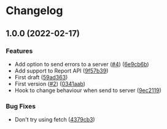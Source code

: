 # Changelog

## 1.0.0 (2022-02-17)


### Features

* Add option to send errors to a server ([#4](https://github.com/mauriciolauffer/openui5-error-collector/issues/4)) ([6e9cb6b](https://github.com/mauriciolauffer/openui5-error-collector/commit/6e9cb6bccaa427dc845a3a3f8aee2713c80396d7))
* Add support to Report API ([9f57b39](https://github.com/mauriciolauffer/openui5-error-collector/commit/9f57b390c3dbe31120e73046312d5a47279e6766))
* First draft ([59ad363](https://github.com/mauriciolauffer/openui5-error-collector/commit/59ad363cdd9c909b845ef51eb61ee4b49e856c6d))
* First version ([#2](https://github.com/mauriciolauffer/openui5-error-collector/issues/2)) ([0341aab](https://github.com/mauriciolauffer/openui5-error-collector/commit/0341aab95aa3b834465004240b27c8271888c39b))
* Hook to change behaviour when send to server ([9ec2119](https://github.com/mauriciolauffer/openui5-error-collector/commit/9ec21196b477f706a29a1278be282109b31cc3da))


### Bug Fixes

* Don't try using fetch ([4379cb3](https://github.com/mauriciolauffer/openui5-error-collector/commit/4379cb374e2af5df49e0895e46a3cadd6d197ce3))
